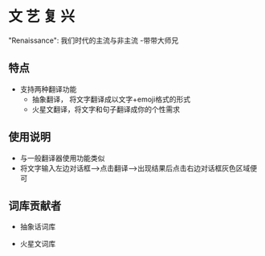 # 文 艺 复 兴

"Renaissance": 我们时代的主流与非主流 -带带大师兄

## 特点
* 支持两种翻译功能
  * 抽象翻译， 将文字翻译成以文字+emoji格式的形式
  * 火星文翻译，将文字和句子翻译成你的个性需求
  
  
## 使用说明
* 与一般翻译器使用功能类似
* 将文字输入左边对话框-->点击翻译-->出现结果后点击右边对话框灰色区域便可

## 词库贡献者
* 抽象话词库

* 火星文词库
